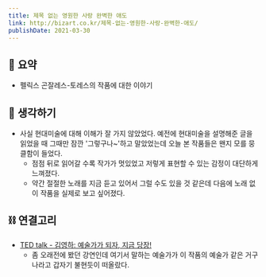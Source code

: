 ```yaml
---
title: 제목 없는 영원한 사랑 완벽한 애도
link: http://bizart.co.kr/제목-없는-영원한-사랑-완벽한-애도/
publishDate: 2021-03-30
---
```


## 📝 요약 
- 펠릭스 곤잘레스-토레스의 작품에 대한 이야기  

## 🤔 생각하기 
- 사실 현대미술에 대해 이해가 잘 가지 않았었다. 예전에 현대미술을 설명해준 글을 읽었을 때 그때만 잠깐 '그렇구나~'하고 말았었는데 오늘 본 작품들은 왠지 모를 뭉클함이 들었다.  
  - 점점 뒤로 읽어갈 수록 작가가 멋있었고 저렇게 표현할 수 있는 감정이 대단하게 느껴졌다.  
  - 약간 절절한 노래를 지금 듣고 있어서 그럴 수도 있을 것 같은데 다음에 노래 없이 작품을 실제로 보고 싶어졌다.  

## ⛓ 연결고리
- [TED talk - 김영하: 예술가가 되자, 지금 당장!](https://www.ted.com/talks/young_ha_kim_be_an_artist_right_now?language=ko)
  - 좀 오래전에 봤던 강연인데 여기서 말하는 예술가가 이 작품의 예술가 같은 거구나라고 갑자기 불현듯이 떠올랐다.  
